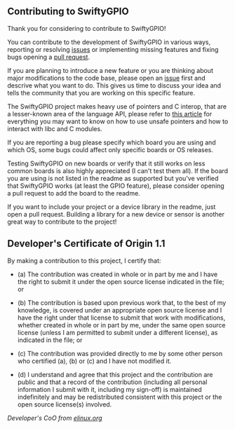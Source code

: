 ## Contributing to SwiftyGPIO

Thank you for considering to contribute to SwiftyGPIO!

You can contribute to the development of SwiftyGPIO in various ways, reporting or resolving [issues](https://github.com/uraimo/SwiftyGPIO/issues) or implementing missing features and fixing bugs opening a [pull request](https://github.com/uraimo/SwiftyGPIO/pulls).

If you are planning to introduce a new feature or you are thinking about major modifications to the code base, please open an [issue](https://github.com/uraimo/SwiftyGPIO/issues) first and descrive what you want to do. This gives us time to discuss your idea and tells the community that you are working on this specific feature.

The SwiftyGPIO project makes heavy use of pointers and C interop, that are a lesser-known area of the language API, please refer to [this article](https://www.uraimo.com/2016/04/07/swift-and-c-everything-you-need-to-know/) for everything you may want to know on how to use unsafe pointers and how to interact with libc and C modules.

If you are reporting a bug please specify which board you are using and which OS, some bugs could affect only specific boards or OS releases.

Testing SwiftyGPIO on new boards or verify that it still works on less common boards is also highly appreciated (I can't test them all). If the board you are using is not listed in the readme as supported but you've verified that SwiftyGPIO works (at least the GPIO feature), please consider opening a pull request to add the board to the readme.

If you want to include your project or a device library in the readme, just open a pull request. Building a library for a new device or sensor is another great way to contribute to the project!

## Developer's Certificate of Origin 1.1

By making a contribution to this project, I certify that:

- (a) The contribution was created in whole or in part by me and I
      have the right to submit it under the open source license
      indicated in the file; or

- (b) The contribution is based upon previous work that, to the best
      of my knowledge, is covered under an appropriate open source
      license and I have the right under that license to submit that
      work with modifications, whether created in whole or in part
      by me, under the same open source license (unless I am
      permitted to submit under a different license), as indicated
      in the file; or

- (c) The contribution was provided directly to me by some other
      person who certified (a), (b) or (c) and I have not modified
      it.

- (d) I understand and agree that this project and the contribution
      are public and that a record of the contribution (including all
      personal information I submit with it, including my sign-off) is
      maintained indefinitely and may be redistributed consistent with
      this project or the open source license(s) involved.

*Developer's CoO from [elinux.org](http://elinux.org/Developer_Certificate_Of_Origin)*

